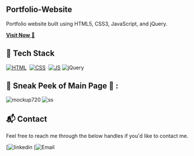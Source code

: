 ## Portfolio-Website
Portfolio website built using HTML5, CSS3, JavaScript, and jQuery.

<a href="https://pritgujarati.netlify.app/" target="_blank">**Visit Now** 🚀</a>


## 📌 Tech Stack
[![HTML](https://img.shields.io/badge/html5%20-%23E34F26.svg?&style=for-the-badge&logo=html5&logoColor=white)](https://github.com/jigar-sable/Portfolio-Website/search?l=html)&nbsp;
[![CSS](https://img.shields.io/badge/css3%20-%231572B6.svg?&style=for-the-badge&logo=css3&logoColor=white)](https://github.com/jigar-sable/Portfolio-Website/search?l=css)&nbsp;
[![JS](https://img.shields.io/badge/javascript%20-%23323330.svg?&style=for-the-badge&logo=javascript&logoColor=%23F7DF1E)](https://github.com/jigar-sable/Portfolio-Website/search?l=javascript)
<img alt="jQuery" src="https://img.shields.io/badge/jquery-%230769AD.svg?style=for-the-badge&logo=jquery&logoColor=white"/>


## 📌 Sneak Peek of Main Page 🙈 :
![mockup720](https://drive.google.com/file/d/189jNEx8AT9Wq8RwoK9ySsb4FvZSSnwbg/view?usp=sharing)
![ss](https://drive.google.com/file/d/1vPjFWtpxQvgl-y3hIz0gab4pBl0iD_CM/view?usp=sharing )


<h2>📬 Contact</h2>

Feel free to reach me through the below handles if you'd like to contact me.

[![linkedin](https://www.linkedin.com/in/prit-gujarati-2a703b275/)
[![Email](https://mail.google.com/mail/?view=cm&fs=1&to=gujaratip31@gmail.com)
